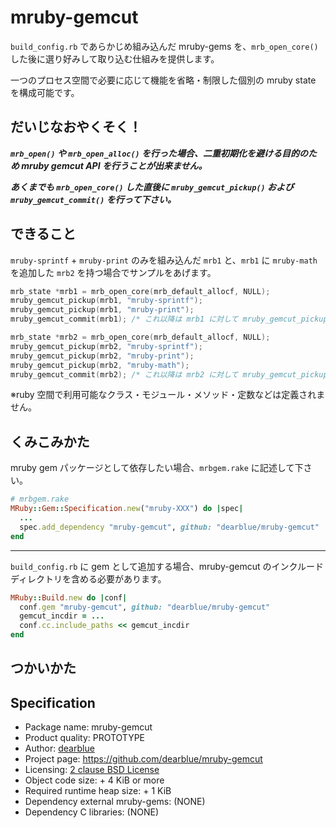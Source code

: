 # mruby-gemcut

`build_config.rb` であらかじめ組み込んだ mruby-gems を、`mrb_open_core()` した後に選り好みして取り込む仕組みを提供します。

一つのプロセス空間で必要に応じて機能を省略・制限した個別の mruby state を構成可能です。


## だいじなおやくそく！

***`mrb_open()` や `mrb_open_alloc()` を行った場合、二重初期化を避ける目的のため mruby gemcut API を行うことが出来ません。***

***あくまでも `mrb_open_core()` した直後に `mruby_gemcut_pickup()` および `mruby_gemcut_commit()` を行って下さい。***


## できること

`mruby-sprintf` + `mruby-print` のみを組み込んだ `mrb1` と、`mrb1` に `mruby-math` を追加した `mrb2` を持つ場合でサンプルをあげます。

```c
mrb_state *mrb1 = mrb_open_core(mrb_default_allocf, NULL);
mruby_gemcut_pickup(mrb1, "mruby-sprintf");
mruby_gemcut_pickup(mrb1, "mruby-print");
mruby_gemcut_commit(mrb1); /* これ以降は mrb1 に対して mruby_gemcut_pickup() を受け付けない */

mrb_state *mrb2 = mrb_open_core(mrb_default_allocf, NULL);
mruby_gemcut_pickup(mrb2, "mruby-sprintf");
mruby_gemcut_pickup(mrb2, "mruby-print");
mruby_gemcut_pickup(mrb2, "mruby-math");
mruby_gemcut_commit(mrb2); /* これ以降は mrb2 に対して mruby_gemcut_pickup() を受け付けない */
```

※ruby 空間で利用可能なクラス・モジュール・メソッド・定数などは定義されません。


## くみこみかた

mruby gem パッケージとして依存したい場合、`mrbgem.rake` に記述して下さい。

```ruby
# mrbgem.rake
MRuby::Gem::Specification.new("mruby-XXX") do |spec|
  ...
  spec.add_dependency "mruby-gemcut", github: "dearblue/mruby-gemcut"
end
```

- - - -

`build_config.rb` に gem として追加する場合、mruby-gemcut のインクルードディレクトリを含める必要があります。

```ruby
MRuby::Build.new do |conf|
  conf.gem "mruby-gemcut", github: "dearblue/mruby-gemcut"
  gemcut_incdir = ...
  conf.cc.include_paths << gemcut_incdir
end
```


## つかいかた


## Specification

  - Package name: mruby-gemcut
  - Product quality: PROTOTYPE
  - Author: [dearblue](https://github.com/dearblue)
  - Project page: <https://github.com/dearblue/mruby-gemcut>
  - Licensing: [2 clause BSD License](LICENSE)
  - Object code size: + 4 KiB or more
  - Required runtime heap size: + 1 KiB
  - Dependency external mruby-gems: (NONE)
  - Dependency C libraries: (NONE)
